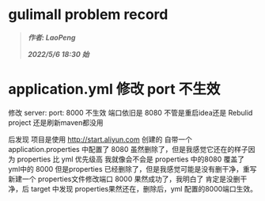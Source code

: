# gulimall problem record

> ***作者: LaoPeng***
>
> ***2022/5/6 18:30 始***



# application.yml 修改 port 不生效

修改 server: port: 8000 不生效 端口依旧是 8080 不管是重启idea还是 Rebulid project 还是刷新maven都没用

后发现 项目是使用 http://start.aliyun.com 创建的 自带一个 application.properties 中配置了 8080 虽然删除了，但是我感觉它还在的样子因为 properties 比 yml 优先级高 我就像会不会是 properties 中的8080 覆盖了 yml中的 8000 但是properties 已经删除了，但是我感觉可能是没有删干净，重写新建一个 properties文件修改端口 8000 果然成功了，我明白了 肯定是没删干净，后 target 中发现 properties果然还在，删除后，yml 配置的8000端口生效。